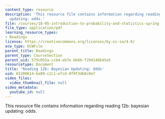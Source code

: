 ```yaml
---
content_type: resource
description: 'This resource file contains information regarding reading 12b: bayesian
  updating: odds.'
file: /courses/18-05-introduction-to-probability-and-statistics-spring-2014/65200614be80c2c1efcd0f9f3db8c0e7_MIT18_05S14_Reading12b.pdf
file_type: application/pdf
learning_resource_types:
- Readings
license: https://creativecommons.org/licenses/by-nc-sa/4.0/
ocw_type: OCWFile
parent_title: Readings
parent_type: CourseSection
parent_uid: 579c055a-ccb4-eb7e-bb6b-f294146b45a5
resourcetype: Document
title: 'Reading 12b: Bayesian Updating: Odds'
uid: 65200614-be80-c2c1-efcd-0f9f3db8c0e7
video_files:
  video_thumbnail_file: null
video_metadata:
  youtube_id: null
---
```

This resource file contains information regarding reading 12b: bayesian updating: odds.